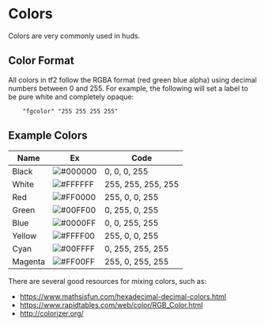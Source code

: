 # Colors

Colors are very commonly used in huds.

## Color Format

All colors in tf2 follow the RGBA format (red green blue alpha) using decimal numbers between 0 and 255. For example, the following will set a label to be pure white and completely opaque:
```
	"fgcolor" "255 255 255 255"
```

## Example Colors

Name | Ex | Code
---- | -- | -----
Black | ![#000000](https://placehold.it/15/000000/000000?text=+) | 0, 0, 0, 255
White | ![#FFFFFF](https://placehold.it/15/ffffff/000000?text=+) | 255, 255, 255, 255
Red | ![#FF0000](https://placehold.it/15/ff0000/000000?text=+) | 255, 0, 0, 255
Green | ![#00FF00](https://placehold.it/15/00ff00/000000?text=+) | 0, 255, 0, 255
Blue | ![#0000FF](https://placehold.it/15/0000ff/000000?text=+) | 0, 0, 255, 255
Yellow | ![#FFFF00](https://placehold.it/15/ffff00/000000?text=+) | 255, 0, 0, 255
Cyan | ![#00FFFF](https://placehold.it/15/00ffff/000000?text=+) | 0, 255, 255, 255
Magenta | ![#FF00FF](https://placehold.it/15/ff00ff/000000?text=+) | 255, 0, 255, 255

There are several good resources for mixing colors, such as:
* https://www.mathsisfun.com/hexadecimal-decimal-colors.html
* https://www.rapidtables.com/web/color/RGB_Color.html
* http://colorizer.org/
